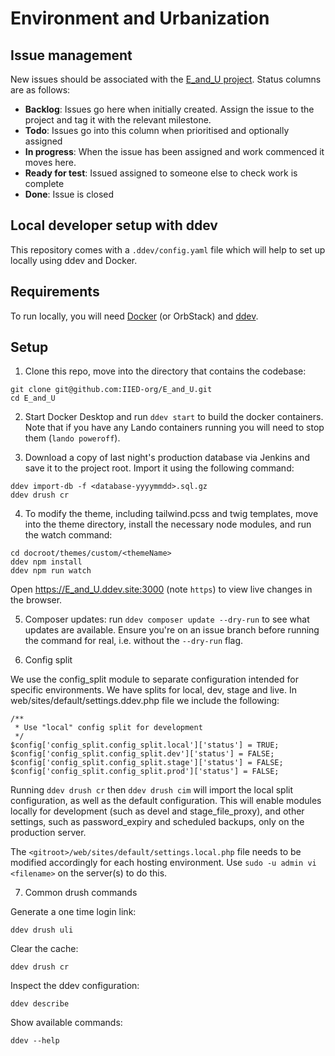 # Environment and Urbanization

## Issue management
New issues should be associated with the [E_and_U project](https://github.com/orgs/IIED-org/projects/12/views/1). Status columns are as follows:

- **Backlog**: Issues go here when initially created. Assign the issue to the project and tag it with the relevant milestone.
- **Todo**: Issues go into this column when prioritised and optionally assigned
- **In progress**: When the issue has been assigned and work commenced it moves here.
- **Ready for test**: Issued assigned to someone else to check work is complete
- **Done**: Issue is closed

## Local developer setup with ddev

This repository comes with a `.ddev/config.yaml` file which will help to set up locally using ddev and Docker.

## Requirements

To run locally, you will need [Docker](https://www.docker.com/products/docker-desktop/) (or OrbStack) and [ddev](https://ddev.com/get-started/).

## Setup

1. Clone this repo, move into the directory that contains the codebase:

```
git clone git@github.com:IIED-org/E_and_U.git
cd E_and_U
```

2. Start Docker Desktop and run `ddev start` to build the docker containers. Note that if you have any Lando containers running you will need to stop them (`lando poweroff`).

3. Download a copy of last night's production database via Jenkins and save it to the project root. Import it using the following command:

```
ddev import-db -f <database-yyyymmdd>.sql.gz
ddev drush cr
```

4. To modify the theme, including tailwind.pcss and twig templates, move into the theme directory, install the necessary node modules, and run the watch command:

```
cd docroot/themes/custom/<themeName>
ddev npm install
ddev npm run watch
```

Open https://E_and_U.ddev.site:3000 (note `https`) to view live changes in the browser.

5. Composer updates: run `ddev composer update --dry-run` to see what updates are available. Ensure you're on an issue branch before running the command for real, i.e. without the `--dry-run` flag.

6. Config split

We use the config_split module to separate configuration intended for
specific environments. We have splits for local, dev, stage and live.
In web/sites/default/settings.ddev.php file we include the
following:

```
/**
 * Use "local" config split for development
 */
$config['config_split.config_split.local']['status'] = TRUE;
$config['config_split.config_split.dev']['status'] = FALSE;
$config['config_split.config_split.stage']['status'] = FALSE;
$config['config_split.config_split.prod']['status'] = FALSE;
```

Running `ddev drush cr` then `ddev drush cim` will import the local split configuration, as well as the default configuration. This will enable modules locally for development (such as devel and stage_file_proxy), and other settings, such as password_expiry and scheduled backups, only on the production server.

The `<gitroot>/web/sites/default/settings.local.php` file needs to be modified accordingly for each hosting environment. Use `sudo -u admin vi <filename>` on the server(s) to do this.

7. Common drush commands

Generate a one time login link:

```
ddev drush uli
```

Clear the cache:

```
ddev drush cr
```

Inspect the ddev configuration:

```
ddev describe
```

Show available commands:

```
ddev --help
```
